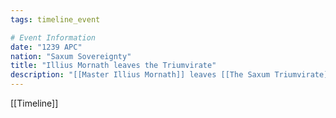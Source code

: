 ```yaml
---
tags: timeline_event

# Event Information
date: "1239 APC"
nation: "Saxum Sovereignty"
title: "Illius Mornath leaves the Triumvirate"
description: "[[Master Illius Mornath]] leaves [[The Saxum Triumvirate]] after a disagreement with the other members"
---
```

[[Timeline]]